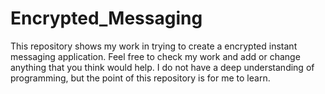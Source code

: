 # Encrypted_Messaging
This repository shows my work in trying to create a encrypted instant messaging application. Feel free to check my work and add or change anything that you think would help. I do not have a deep understanding of programming, but the point of this repository is for me to learn.
